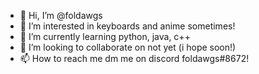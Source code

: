 - 👋 Hi, I’m @foldawgs
- 👀 I’m interested in keyboards and anime sometimes!
- 🌱 I’m currently learning python, java, c++
- 💞️ I’m looking to collaborate on not yet (i hope soon!)
- 📫 How to reach me dm me on discord foldawgs#8672!
